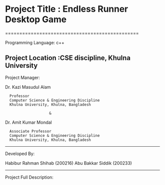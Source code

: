 # Project Title : Endless Runner Desktop Game
===============================================

Programming Language: c++

Project Location :CSE discipline, Khulna University
----------------------------------------------------------------
Project Manager:

  Dr. Kazi Masudul Alam

      Professor 
      Computer Science & Engineering Discipline
      Khulna University, Khulna, Bangladesh 
     
	                    &
                
  Dr. Amit Kumar Mondal
    
      Associate Professor 
      Computer Science & Engineering Discipline
      Khulna University, Khulna, Bangladesh
------------------------------------------------------------------      
Developed By:

Habibur Rahman Shihab (200216)
Abu Bakkar Siddik (200233)

------------------------------------------------------------------
Project Full Description:


